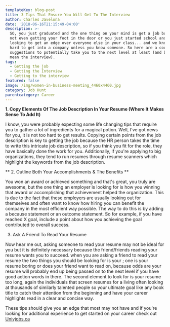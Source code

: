 ```yaml
---
templateKey: blog-post
title: 3 Tips That Ensure You Will Get To The Interview
author: Charles Javelona
date: '2018-06-16T21:15:49-04:00'
description: >-
  SO, you just graduated and the one thing on your mind is get a job but you're
  not even getting your foot in the door or you just started school and you're
  looking to get an edge over everyone else in your class... and we know it is
  hard to get into a company unless you know someone. So here are a couple
  suggestions to potentially take you to the next level at least (and by that we
  mean the interview).
tags:
  - Getting the job
  - Getting the Interview
  - Getting to the interview
featured: false
image: /img/women-in-business-meeting_4460x4460.jpg
category: Job Hunt
parentcategory: Career
---
```

**1. Copy Elements Of The Job Description In Your Resume (Where It Makes Sense To Add It)**

I know, you were probably expecting some life changing tips that require you to gather a lot of ingredients for a magical potion. Well, I've got news for you, it is not too hard to get results. Copying certain points from the job description is key to getting the job because the HR person takes the time to write this intricate job description, so if you think you fit for the role, they have basically done the work for you. Additionally, if you're applying to big organizations, they tend to run resumes through resume scanners which highlight the keywords from the job description.

** 2. Outline Both Your Accomplishments & The Benefits **

You won an award or achieved something and that's great, you truly are awesome, but the one thing an employer is looking for is how you winning that award or accomplishing that achievement helped the organization. This is due to the fact that these employers are usually looking out for themselves and often want to know how hiring you can benefit the company in the most efficient way possible. The way to do this is by adding a because statement or an outcome statement. So for example, if you have reached X goal, include a point about how you achieving the goal contributed to overall success.

3. Ask A Friend To Read Your Resume

Now hear me out, asking someone to read your resume may not be ideal for you but it is definitely necessary because the friend/friends reading your resume wants you to succeed. when you are asking a friend to read your resume the two things you should be looking for is your ; one is your resume boring or does your friend want to read on, because odds are your resume will probably end up being passed on to the next level if you have good action words in there. The second element to look for is your resume too long, again the individuals that screen resumes for a living often looking at thousands of similarly talented people so your ultimate goal like any book title to catch their attention from the beginning and have your career highlights read in a clear and concise way. 

These tips should give you an edge that most may not have and if you're looking for additional experience to get started on your career check out [Univjobs.ca  ](https://univjobs.ca/join)
